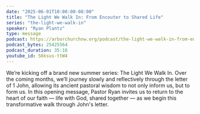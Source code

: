 ```yaml
---
date: "2025-06-01T10:00:00-08:00"
title: "The Light We Walk In: From Encouter to Shared Life"
series: "the-light-we-walk-in"
speaker: "Ryan Plantz"
type: message
podcast: https://arborchurchnw.org/podcast/the-light-we-walk-in-from-encounter-to-shared-life.mp3"
podcast_bytes: 25425564
podcast_duration: 35:18
youtube_id: S6ksus-ttW4
---
```


We’re kicking off a brand new summer series: The Light We Walk In. Over the coming months, we’ll journey slowly and reflectively through the letter of 1 John, allowing its ancient pastoral wisdom to not only inform us, but to form us. In this opening message, Pastor Ryan invites us to return to the heart of our faith — life with God, shared together — as we begin this transformative walk through John's letter.


